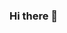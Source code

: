 ### Hi there 👋

<!--
**KollerCode/KollerCode** is a ✨ _special_ ✨ repository because its `README.md` (this file) appears on your GitHub profile.

Here are some ideas to get you started:

- 🔭 I’m currently working on an ADHD taskmanager to help us neurodivergent people organizize our tasks and thoughts!
- 🌱 I’m currently learning React and Bootsrap
- 👯 I’m looking to collaborate on any projects where I can work my UI skills!
- 🤔 I’m looking for help with ...
- 💬 Ask me about ...
- 📫 How to reach me: ...
- 😄 Pronouns: ...
- ⚡ Fun fact: ...
-->
